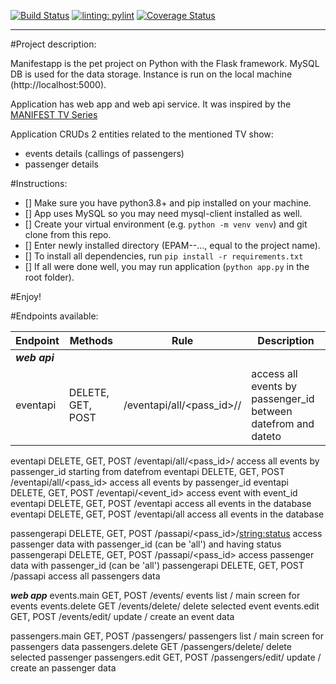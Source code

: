 [![Build Status](https://app.travis-ci.com/VovaMazur/EPAM---python-online-project.svg?branch=master)](https://app.travis-ci.com/VovaMazur/EPAM---python-online-project)
[![linting: pylint](https://img.shields.io/badge/linting-pylint-yellowgreen)](https://github.com/PyCQA/pylint)
[![Coverage Status](https://coveralls.io/repos/github/VovaMazur/EPAM---python-online-project/badge.svg?branch=master)](https://coveralls.io/github/VovaMazur/EPAM---python-online-project?branch=master)
***

#Project description:

Manifestapp is the pet project on Python with the Flask framework. MySQL DB is used for the data storage.
Instance is run on the local machine (http://localhost:5000).

Application has web app and web api service. It was inspired by the [MANIFEST TV Series](https://en.wikipedia.org/wiki/Manifest_(TV_series))

Application CRUDs 2 entities related to the mentioned TV show:
- events details (callings of passengers)
- passenger details


#Instructions:

- [] Make sure you have python3.8+ and pip installed on your machine.
- [] App uses MySQL so you may need mysql-client installed as well.
- [] Create your virtual environment (e.g. `python -m venv venv`) and git clone from this repo.
- [] Enter newly installed directory (EPAM--..., equal to the project name).
- [] To install all dependencies, run `pip install -r requirements.txt`
- [] If all were done well, you may run application (`python app.py` in the root folder).

#Enjoy!


#Endpoints available:

| Endpoint | Methods | Rule | Description |
| --- | --- | --- | --- |
| ***web api*** |  |  |  |
| eventapi | DELETE, GET, POST | /eventapi/all/<pass_id>/<datefrom>/<dateto> | access all events by passenger_id between datefrom and dateto |
eventapi           DELETE, GET, POST  /eventapi/all/<pass_id>/<datefrom>            access all events by passenger_id starting from datefrom
eventapi           DELETE, GET, POST  /eventapi/all/<pass_id>                       access all events by passenger_id
eventapi           DELETE, GET, POST  /eventapi/<event_id>                          access event with event_id
eventapi           DELETE, GET, POST  /eventapi                                     access all events in the database
eventapi           DELETE, GET, POST  /eventapi/all                                 access all events in the database

passengerapi       DELETE, GET, POST  /passapi/<pass_id>/<string:status>            access passenger data with passenger_id (can be 'all') and having status
passengerapi       DELETE, GET, POST  /passapi/<pass_id>                            access passenger data with passenger_id (can be 'all')
passengerapi       DELETE, GET, POST  /passapi                                      access all passengers data


***web app***
events.main        GET, POST          /events/                                      events list / main screen for events
events.delete      GET                /events/delete/<item>                         delete selected event
events.edit        GET, POST          /events/edit/<item>							update / create an event data

passengers.main    GET, POST          /passengers/                                  passengers list / main screen for passengers data
passengers.delete  GET                /passengers/delete/<item>                     delete selected passenger
passengers.edit    GET, POST          /passengers/edit/<item>                       update / create an passenger data